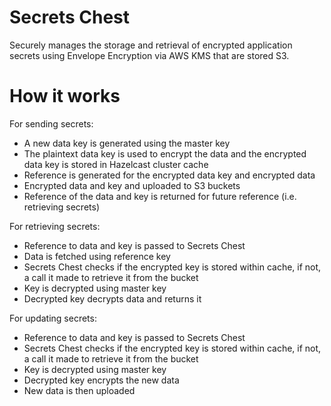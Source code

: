 # Secrets Chest

Securely manages the storage and retrieval of encrypted application secrets using Envelope Encryption via AWS KMS that are stored S3.

# How it works
For sending secrets:
* A new data key is generated using the master key
* The plaintext data key is used to encrypt the data and the encrypted data key is stored in Hazelcast cluster cache
* Reference is generated for the encrypted data key and encrypted data
* Encrypted data and key and uploaded to S3 buckets
* Reference of the data and key is returned for future reference (i.e. retrieving secrets)

For retrieving secrets:
* Reference to data and key is passed to Secrets Chest
* Data is fetched using reference key
* Secrets Chest checks if the encrypted key is stored within cache, if not, a call it made to retrieve it from the bucket
* Key is decrypted using master key
* Decrypted key decrypts data and returns it

For updating secrets:
* Reference to data and key is passed to Secrets Chest
* Secrets Chest checks if the encrypted key is stored within cache, if not, a call it made to retrieve it from the bucket
* Key is decrypted using master key
* Decrypted key encrypts the new data
* New data is then uploaded

